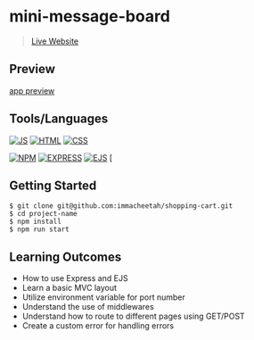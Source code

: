 
# mini-message-board

>  [Live Website](https://inherent-frank-cheet-7805dfdd.koyeb.app/)

## Preview

[app preview]((image.png))

## Tools/Languages

[![JS](https://img.shields.io/badge/-JAVASCRIPT-000?style=for-the-badge&logo=javascript&logoColor=F0DB4F)](#)  [![HTML](https://img.shields.io/badge/-HTML-000?style=for-the-badge&logo=html5)](#)  [![CSS](https://img.shields.io/badge/-CSS-000?style=for-the-badge&logo=css3&logoColor=1572B6)](#)

[![NPM](https://img.shields.io/badge/-npm-000?style=for-the-badge&logo=npm)](#)  [![EXPRESS](https://img.shields.io/badge/-express-000?style=for-the-badge&logo=express)](#)  [![EJS](https://img.shields.io/badge/ejs-20232A?style=for-the-badge&logo=ejs&logoColor=61DAFB)](#)  [


## Getting Started

```
$ git clone git@github.com:immacheetah/shopping-cart.git
$ cd project-name
$ npm install
$ npm run start

```

## Learning Outcomes

- How to use Express and EJS
- Learn a basic MVC layout
- Utilize environment variable for port number
- Understand the use of middlewares
- Understand how to route to different pages using GET/POST
- Create a custom error for handling errors
